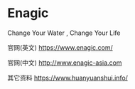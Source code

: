 # Enagic
Change Your Water , Change Your Life

官网(英文)
https://www.enagic.com/

官网(中文)
http://www.enagic-asia.com

其它资料
https://www.huanyuanshui.info/